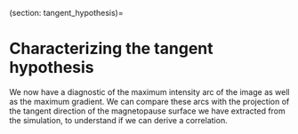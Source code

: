 (section: tangent_hypothesis)=
# Characterizing the tangent hypothesis

We now have a diagnostic of the maximum intensity arc of the image as well as the maximum gradient. We can compare these arcs with the projection of the tangent direction of the magnetopause surface we have extracted from the simulation, to understand if we can derive a correlation. 